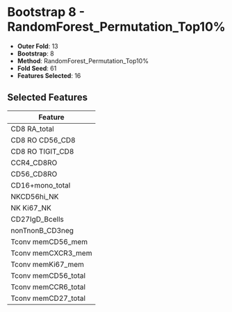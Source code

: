 # Bootstrap 8 - RandomForest_Permutation_Top10%

- **Outer Fold**: 13
- **Bootstrap**: 8
- **Method**: RandomForest_Permutation_Top10%
- **Fold Seed**: 61
- **Features Selected**: 16

## Selected Features

| Feature |
|---------|
| CD8 RA_total |
| CD8 RO CD56_CD8 |
| CD8 RO TIGIT_CD8 |
| CCR4_CD8RO |
| CD56_CD8RO |
| CD16+mono_total |
| NKCD56hi_NK |
| NK Ki67_NK |
| CD27IgD_Bcells |
| nonTnonB_CD3neg |
| Tconv memCD56_mem |
| Tconv memCXCR3_mem |
| Tconv memKi67_mem |
| Tconv memCD56_total |
| Tconv memCCR6_total |
| Tconv memCD27_total |
